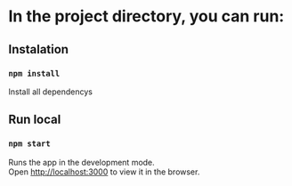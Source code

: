 
# In the project directory, you can run:


## Instalation
### `npm install`
Install all dependencys 

## Run local
### `npm start`

Runs the app in the development mode.\
Open [http://localhost:3000](http://localhost:3000) to view it in the browser.

